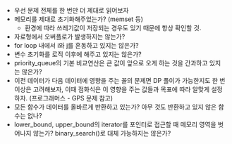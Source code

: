 * 우선 문제 전체를 한 번만 더 제대로 읽어보자  
* 메모리를 제대로 초기화해주었는가? (memset 등)  
    * 환경에 따라 쓰레기값이 저장되는 경우도 있기 때문에 항상 확인할 것.
* 자료형에서 오버플로가 발생하지는 않는가?  
* for loop 내에서 i와 j를 혼동하고 있지는 않은가?
* 변수 초기화를 로직 이후에 해주고 있지는 않은가?  
* priority_queue의 기본 비교연산은 큰 값이 앞으로 오게 하는 것을 간과하고 있지는 않은가?  
* 이전 데이터가 다음 데이터에 영향을 주는 꼴의 문제면 DP 풀이가 가능한지도 한 번 이상은 고려해보자, 이때 점화식은 이 영향을 주는 값들과 목표에 따라 알맞게 설정하자. (프로그래머스 - GPS 문제 참고)  
* 모든 함수가 데이터를 올바르게 반환하고 있는가? 아무 것도 반환하고 있지 않은 함수는 없나?
* lower_bound, upper_bound의 iterator를 포인터로 접근할 때 메모리 영역을 벗어나지 않는가? binary_search()로 대체 가능하지는 않은가?
